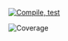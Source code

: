 [![Compile, test](https://github.com/ariansani/VTTP_Portfolio_Tracker/actions/workflows/testreport.yml/badge.svg)](https://github.com/ariansani/VTTP_Portfolio_Tracker/actions/workflows/testreport.yml/)

![Coverage](https://digitalocean-arian.sgp1.digitaloceanspaces.com/coverage/VTTP_Portfolio_Tracker/jacoco.svg)
